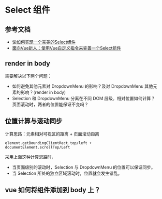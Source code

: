 # Select 组件

## 参考文档
- [论如何实现一个完美的Select组件](https://juejin.im/post/5b02b960f265da0b9e655e61?utm_medium=fe&utm_source=weixinqun)
- [面向Vue新人：使用Vue自定义指令来完善一个Select组件](https://juejin.im/post/5b03e610f265da0b873ad64e)

## render in body
需要解决以下两个问题：
- 如何避免其他元素对 DropdownMenu 的影响？及对 DropdownMenu 其他元素的影响？(render in body)
- Selection 和 DropdownMenu 分离在不同 DOM 层级，相对位置如何计算？页面滚动时，两者的位置能保证不变吗？

## 位置计算与滚动同步
计算思路：元素相对可视区的距离 + 页面滚动距离
```
element.getBoundingClientRect.top/left + documentElement.scrollTop/Left
```
采用上面这种计算思路时，
- 当页面级别的滚动时，Selection 与 DropdownMenu 的位置可以保证同步。
- 当 Selection 所处的独立区域滚动时，位置就会发生错乱。

## vue 如何将组件添加到 body 上？